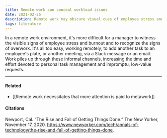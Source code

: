 ```yaml
---
title: Remote work can conceal workload issues
date: 2021-02-26
description: Remote work may obscure visual cues of employee stress and burnout. 
tags: literature
---
```


In a remote work environment, it's more difficult for a manager to witness the visible signs of employee stress and burnout and to recognize the signs of overwork. It's all too easy, working remotely, to add another task to an employee's plate, or another meeting, via a Slack message or an email. Work piles up through these informal channels, increasing the time and effort devoted to personal task management and impromptu, low-value requests. 

---
#### Related
- [[Remote work necessitates that more attention is paid to metawork]]

#### Citations
Newport, Cal. “The Rise and Fall of Getting Things Done.” The New Yorker, November 17, 2020. https://www.newyorker.com/tech/annals-of-technology/the-rise-and-fall-of-getting-things-done.
